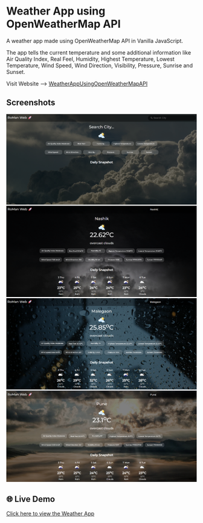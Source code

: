 # Weather App using OpenWeatherMap API
A weather app made using OpenWeatherMap API in Vanilla JavaScript.

The app tells the current temperature and some additional information like Air Quality Index, Real Feel, Humidity, Highest Temperature, Lowest Temperature, Wind Speed, Wind Direction, Visibility, Pressure, Sunrise and Sunset.

Visit Website --> [WeatherAppUsingOpenWeatherMapAPI](https://kshitizrohilla.github.io/weather-app-using-openweathermap-api)

## Screenshots
![Screenshot 1](screenshots/1.png)  
![Screenshot 2](screenshots/2.png)  
![Screenshot 3](screenshots/3.png)  
![Screenshot 4](screenshots/4.png)

## 🌐 Live Demo
[Click here to view the Weather App](https://iamro045.github.io/Weather-App/)
